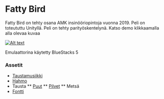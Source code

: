 # Fatty Bird

Fatty Bird on tehty osana AMK insinööriopintoja vuonna 2019. Peli on toteututtu Unityllä. Peli on tehty parityöskentelynä. Katso demo klikkaamalla alla olevaa kuvaa

[![Alt text](https://img.youtube.com/vi/8iw-LLdN9E4/0.jpg)](https://www.youtube.com/watch?v=8iw-LLdN9E4)

Emulaattorina käytetty BlueStacks 5

### Assetit

* [Taustamusiikki](https://opengameart.org/content/loop-house-in-a-forest)
* [Hahmo](https://opengameart.org/content/pink-flappy-bird-sprite-sheets)
* Tausta
** [Puut](https://opengameart.org/content/gnarly-tree)
** [Pilvet](https://opengameart.org/content/2d-clouds-pack)
** Metsä
* [Fontti](https://www.1001fonts.com/captainswabby-font.html)
